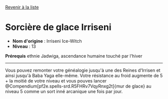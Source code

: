 [Revenir à la liste](list.md)

# Sorcière de glace Irriseni

 * **Nom d'origine** : Irriseni Ice-Witch
 * **Niveau** : 13


<p><span id="ctl00_MainContent_DetailedOutput"><strong>Prérequis</strong> ethnie Jadwiga, ascendance humaine touché par l'hiver<br></span></p>
<hr>
<p>Vous pouvez remonter votre généalogie jusqu'à une des Reines d'Irrisen et ainsi jusqu'à Baba Yaga elle-même. Votre résistance au froid augmente de 5 + la moitié de votre niveau et vous pouves lancer @Compendium[pf2e.spells-srd.R5FHRv7VqyRnxg2t]{mur de glace} au niveau 5 comme un sort inné arcanique une fois par jour.&nbsp;</p>